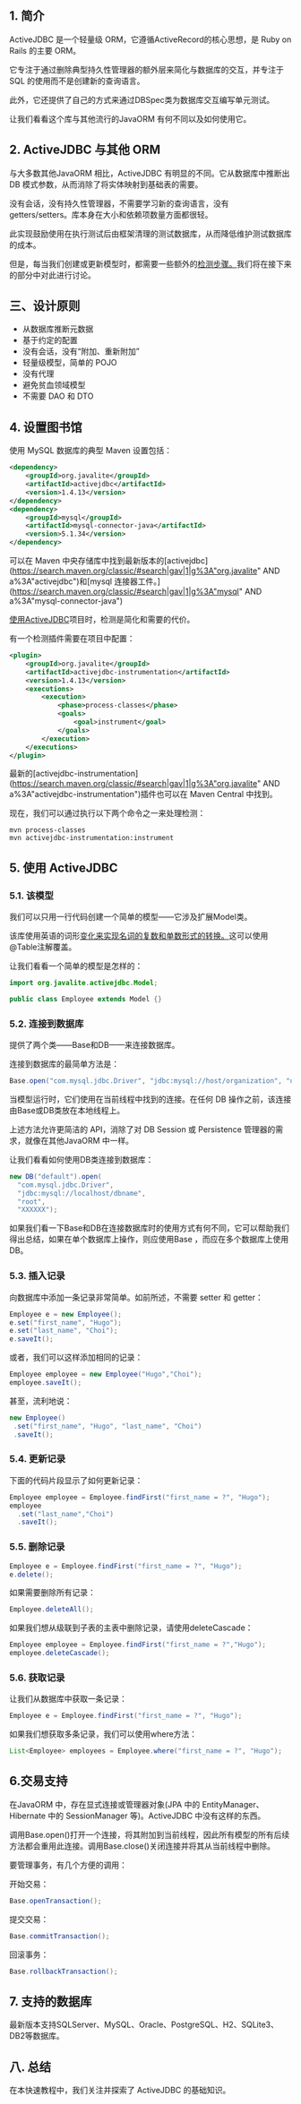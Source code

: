 ## 1. 简介

ActiveJDBC 是一个轻量级 ORM，它遵循ActiveRecord的核心思想，是 Ruby on Rails 的主要 ORM。

它专注于通过删除典型持久性管理器的额外层来简化与数据库的交互，并专注于 SQL 的使用而不是创建新的查询语言。

此外，它还提供了自己的方式来通过DBSpec类为数据库交互编写单元测试。

让我们看看这个库与其他流行的JavaORM 有何不同以及如何使用它。

## 2. ActiveJDBC 与其他 ORM

与大多数其他JavaORM 相比，ActiveJDBC 有明显的不同。它从数据库中推断出 DB 模式参数，从而消除了将实体映射到基础表的需要。

没有会话，没有持久性管理器，不需要学习新的查询语言，没有 getters/setters。库本身在大小和依赖项数量方面都很轻。

此实现鼓励使用在执行测试后由框架清理的测试数据库，从而降低维护测试数据库的成本。

但是，每当我们创建或更新模型时，都需要一些额外的[检测步骤。](http://javalite.io/instrumentation)我们将在接下来的部分中对此进行讨论。

## 三、设计原则

-   从数据库推断元数据
-   基于约定的配置
-   没有会话，没有“附加、重新附加”
-   轻量级模型，简单的 POJO
-   没有代理
-   避免贫血领域模型
-   不需要 DAO 和 DTO

## 4. 设置图书馆

使用 MySQL 数据库的典型 Maven 设置包括：

```xml
<dependency>
    <groupId>org.javalite</groupId>
    <artifactId>activejdbc</artifactId>
    <version>1.4.13</version>
</dependency>
<dependency>
    <groupId>mysql</groupId>
    <artifactId>mysql-connector-java</artifactId>
    <version>5.1.34</version>
</dependency>
```

可以在 Maven 中央存储库中找到最新版本的[activejdbc](https://search.maven.org/classic/#search|gav|1|g%3A"org.javalite" AND a%3A"activejdbc")和[mysql 连接器工件。](https://search.maven.org/classic/#search|gav|1|g%3A"mysql" AND a%3A"mysql-connector-java")

[使用ActiveJDBC](http://javalite.io/instrumentation)项目时，检测是简化和需要的代价。

有一个检测插件需要在项目中配置：

```xml
<plugin>
    <groupId>org.javalite</groupId>
    <artifactId>activejdbc-instrumentation</artifactId>
    <version>1.4.13</version>
    <executions>
        <execution>
            <phase>process-classes</phase>
            <goals>
                <goal>instrument</goal>
            </goals>
        </execution>
    </executions>
</plugin>
```

最新的[activejdbc-instrumentation](https://search.maven.org/classic/#search|gav|1|g%3A"org.javalite" AND a%3A"activejdbc-instrumentation")插件也可以在 Maven Central 中找到。

现在，我们可以通过执行以下两个命令之一来处理检测：

```plaintext
mvn process-classes
mvn activejdbc-instrumentation:instrument
```

## 5. 使用 ActiveJDBC

### 5.1. 该模型

我们可以只用一行代码创建一个简单的模型——它涉及扩展Model类。

该库使用英语的词形[变化来实现名词的复数和单数形式的转换。](http://javalite.io/english_inflections)这可以使用@Table注解覆盖。

让我们看看一个简单的模型是怎样的：

```java
import org.javalite.activejdbc.Model;

public class Employee extends Model {}
```

### 5.2. 连接到数据库

提供了两个类——Base和DB——来连接数据库。

连接到数据库的最简单方法是：

```java
Base.open("com.mysql.jdbc.Driver", "jdbc:mysql://host/organization", "user", "xxxxx");
```

当模型运行时，它们使用在当前线程中找到的连接。在任何 DB 操作之前，该连接由Base或DB类放在本地线程上。

上述方法允许更简洁的 API，消除了对 DB Session 或 Persistence 管理器的需求，就像在其他JavaORM 中一样。

让我们看看如何使用DB类连接到数据库：

```java
new DB("default").open(
  "com.mysql.jdbc.Driver", 
  "jdbc:mysql://localhost/dbname", 
  "root", 
  "XXXXXX");
```

如果我们看一下Base和DB在连接数据库时的使用方式有何不同，它可以帮助我们得出总结，如果在单个数据库上操作，则应使用Base ，而应在多个数据库上使用DB。

### 5.3. 插入记录

向数据库中添加一条记录非常简单。如前所述，不需要 setter 和 getter：

```java
Employee e = new Employee();
e.set("first_name", "Hugo");
e.set("last_name", "Choi");
e.saveIt();
```

或者，我们可以这样添加相同的记录：

```java
Employee employee = new Employee("Hugo","Choi");
employee.saveIt();
```

甚至，流利地说：

```java
new Employee()
 .set("first_name", "Hugo", "last_name", "Choi")
 .saveIt();
```

### 5.4. 更新记录

下面的代码片段显示了如何更新记录：

```java
Employee employee = Employee.findFirst("first_name = ?", "Hugo");
employee
  .set("last_name","Choi")
  .saveIt();
```

### 5.5. 删除记录

```java
Employee e = Employee.findFirst("first_name = ?", "Hugo");
e.delete();
```

如果需要删除所有记录：

```java
Employee.deleteAll();
```

如果我们想从级联到子表的主表中删除记录，请使用deleteCascade：

```java
Employee employee = Employee.findFirst("first_name = ?","Hugo");
employee.deleteCascade();
```

### 5.6. 获取记录

让我们从数据库中获取一条记录：

```java
Employee e = Employee.findFirst("first_name = ?", "Hugo");
```

如果我们想获取多条记录，我们可以使用where方法：

```java
List<Employee> employees = Employee.where("first_name = ?", "Hugo");
```

## 6.交易支持

在JavaORM 中，存在显式连接或管理器对象(JPA 中的 EntityManager、Hibernate 中的 SessionManager 等)。ActiveJDBC 中没有这样的东西。

调用Base.open()打开一个连接，将其附加到当前线程，因此所有模型的所有后续方法都会重用此连接。调用Base.close()关闭连接并将其从当前线程中删除。

要管理事务，有几个方便的调用：

开始交易：

```java
Base.openTransaction();
```

提交交易：

```java
Base.commitTransaction();
```

回滚事务：

```java
Base.rollbackTransaction();
```

## 7. 支持的数据库

最新版本支持SQLServer、MySQL、Oracle、PostgreSQL、H2、SQLite3、DB2等数据库。

## 八. 总结

在本快速教程中，我们关注并探索了 ActiveJDBC 的基础知识。